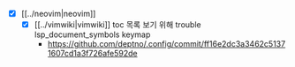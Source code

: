 - [X] [[../neovim|neovim]]
  - [X] [[../vimwiki|vimwiki]] toc 목록 보기 위해 trouble lsp_document_symbols keymap
    + https://github.com/deptno/.config/commit/ff16e2dc3a3462c51371607cd1a3f726afe592de
